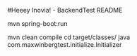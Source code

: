 #Heeey Inovia! - BackendTest README


mvn spring-boot:run

mvn clean compile
cd target/classes/
java com.maxwinbergtest.initialize.Initializer
